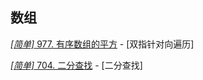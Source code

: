 ## 数组

[*[简单]* 977. 有序数组的平方](https://leetcode-cn.com/problems/squares-of-a-sorted-array/) - [双指针对向遍历]

[*[简单]* 704. 二分查找](https://leetcode-cn.com/problems/binary-search/) - [二分查找]